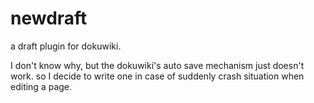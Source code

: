 # newdraft
a draft plugin for dokuwiki.

I don't know why, but the dokuwiki's auto save mechanism just doesn't work. so I decide to write one in case of suddenly crash situation when editing a page.